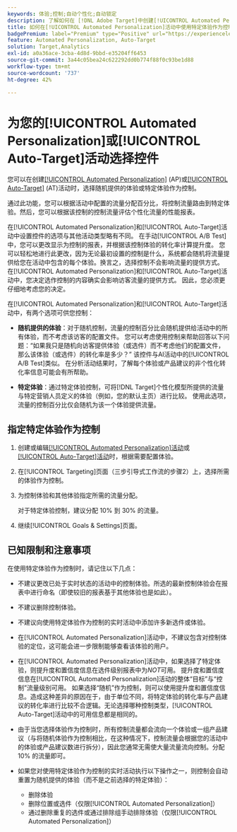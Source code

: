 ```yaml
---
keywords: 体验;控制;自动个性化;自动锁定
description: 了解如何在 [!DNL Adobe Target]中创建[!UICONTROL Automated Personalization] (AP)或[!UICONTROL Auto-Target]活动时选择要用作控制的体验。
title: 如何在[!UICONTROL Automated Personalization]活动中使用特定体验作为控制？
badgePremium: label="Premium" type="Positive" url="https://experienceleague.adobe.com/docs/target/using/introduction/intro.html?lang=zh-Hans#premium newtab=true" tooltip="查看Target Premium中包含的内容。"
feature: Automated Personalization, Auto-Target
solution: Target,Analytics
exl-id: a0a36ace-3cba-4d8d-9bbd-e35204ff6453
source-git-commit: 3a44c05bea24c622292dd0b774f88f0c93be1d88
workflow-type: tm+mt
source-wordcount: '737'
ht-degree: 42%

---
```


# 为您的[!UICONTROL Automated Personalization]或[!UICONTROL Auto-Target]活动选择控件

您可以在创建[[!UICONTROL Automated Personalization]](/help/main/c-activities/t-automated-personalization/automated-personalization.md) (AP)或[[!UICONTROL Auto-Target]](/help/main/c-activities/auto-target/auto-target-to-optimize.md) (AT)活动时，选择随机提供的体验或特定体验作为控制。

通过此功能，您可以根据活动中配置的流量分配百分比，将控制流量路由到特定体验。然后，您可以根据该控制的控制流量评估个性化流量的性能报表。

在[!UICONTROL Automated Personalization]和[!UICONTROL Auto-Target]活动中设置控件的选项与其他活动类型略有不同。 在手动[!UICONTROL A/B Test]中，您可以更改显示为控制的报表，并根据该控制体验的转化率计算提升度。 您可以轻松地进行此更改，因为无论最初设置的控制是什么，系统都会随机将流量提供给您在活动中包含的每个体验。换言之，选择控制不会影响流量的提供方式。 在[!UICONTROL Automated Personalization]和[!UICONTROL Auto-Target]活动中，您决定选作控制的内容确实会影响访客流量的提供方式。 因此，您必须更仔细地考虑您的决定。

在[!UICONTROL Automated Personalization]和[!UICONTROL Auto-Target]活动中，有两个选项可供您控制：

* **随机提供的体验**：对于随机控制，流量的控制百分比会随机提供给活动中的所有体验，而不考虑该访客的配置文件。 您可以考虑使用控制来帮助回答以下问题：“如果我只是随机向访客提供体验（或选件）而不考虑他们的配置文件，那么该体验（或选件）的转化率是多少？” 该控件与AI活动中的[!UICONTROL A/B Test]类似。 在分析活动结果时，了解每个体验或产品建议的非个性化转化率信息可能会有所帮助。

* **特定体验**：通过特定体验控制，可将[!DNL Target]个性化模型所提供的流量与特定营销人员定义的体验（例如，您的默认主页）进行比较。 使用此选项，流量的控制百分比仅会随机为该一个体验提供流量。

## 指定特定体验作为控制

1. 创建或编辑[[!UICONTROL Automated Personalization]活动](/help/main/c-activities/t-automated-personalization/create-ap-activity.md)或[[!UICONTROL Auto-Target]活动](/help/main/c-activities/t-test-ab/t-test-create-ab/ab-audience.md)时，根据需要配置体验。
1. 在[!UICONTROL Targeting]页面（三步引导式工作流的步骤2）上，选择所需的体验作为控制。
1. 为控制体验和其他体验指定所需的流量分配。

   对于特定体验控制，建议分配 10% 到 30% 的流量。

1. 继续[!UICONTROL Goals & Settings]页面。

## 已知限制和注意事项

在使用特定体验作为控制时，请记住以下几点：

* 不建议更改已处于实时状态的活动中的控制体验。所选的最新控制体验会在报表中进行命名（即使较旧的报表基于其他体验也是如此）。
* 不建议删除控制体验。
* 不建议向使用特定体验作为控制的实时活动中添加许多新选件或体验。
* 在[!UICONTROL Automated Personalization]活动中，不建议包含对控制体验的定位，这可能会进一步限制能够查看该体验的用户。
* 在[!UICONTROL Automated Personalization]活动中，如果选择了特定体验，则提升度和置信度信息在选件级别报表中为&#x200B;*NOT*&#x200B;可用。 提升度和置信度信息在[!UICONTROL Automated Personalization]活动的整体“目标”与“控制”流量级别可用。 如果选择“随机”作为控制，则可以使用提升度和置信度信息。造成这种差异的原因在于，由于单位不同，将特定体验的转化率与产品建议的转化率进行比较不合逻辑。无论选择哪种控制类型，[!UICONTROL Auto-Target]活动中的可用信息都是相同的。
* 由于当您选择体验作为控制时，所有控制流量都会流向一个体验或一组产品建议（与将随机体验作为控制相比，在这种情况下，控制流量会根据您的活动中的体验或产品建议数进行拆分），因此您通常无需使大量流量流向控制。分配 10% 的流量即可。
* 如果您对使用特定体验作为控制的实时活动执行以下操作之一，则控制会自动重置为随机提供的体验（而不是之前选择的特定体验）：

   * 删除体验
   * 删除位置或选件（仅限[!UICONTROL Automated Personalization]）
   * 通过删除重复的选件或通过排除组手动排除体验（仅限[!UICONTROL Automated Personalization]）
